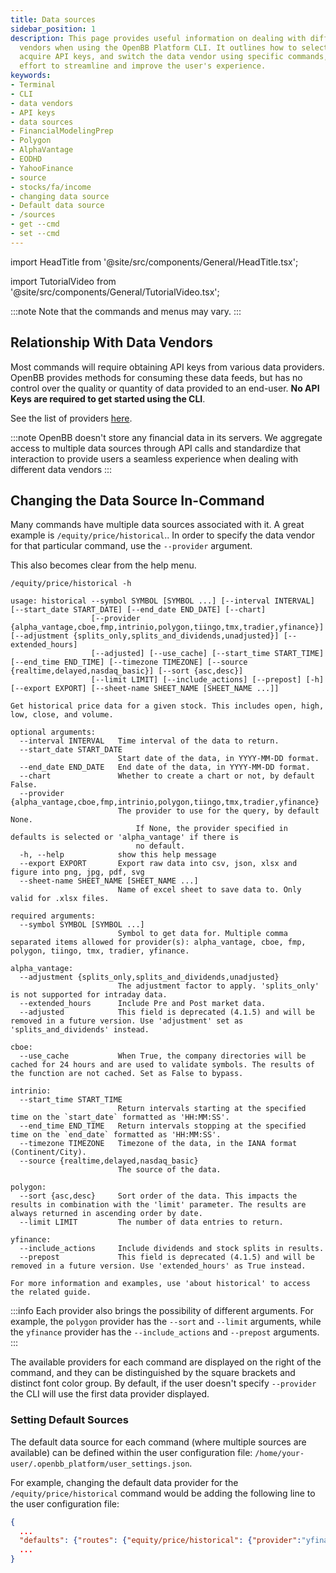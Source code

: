 ```yaml
---
title: Data sources
sidebar_position: 1
description: This page provides useful information on dealing with different data
  vendors when using the OpenBB Platform CLI. It outlines how to select a default data source,
  acquire API keys, and switch the data vendor using specific commands, all in an
  effort to streamline and improve the user's experience.
keywords:
- Terminal
- CLI
- data vendors
- API keys
- data sources
- FinancialModelingPrep
- Polygon
- AlphaVantage
- EODHD
- YahooFinance
- source
- stocks/fa/income
- changing data source
- Default data source
- /sources
- get --cmd
- set --cmd
---
```


import HeadTitle from '@site/src/components/General/HeadTitle.tsx';

<HeadTitle title="Data sources - Data - Usage | OpenBB Platform CLI Docs" />

import TutorialVideo from '@site/src/components/General/TutorialVideo.tsx';

<TutorialVideo
  youtubeLink="https://www.youtube.com/embed/cvSwG96Yf4o?si=oswcJYUH51F206Hu"
  videoLegend="Short video on where the data comes from"
/>

:::note
Note that the commands and menus may vary.
:::

## Relationship With Data Vendors

Most commands will require obtaining API keys from various data providers. OpenBB provides methods for consuming these data feeds, but has no control over the quality or quantity of data provided to an end-user. **No API Keys are required to get started using the CLI**.

See the list of providers [here](https://my.openbb.co/app/platform/data-providers).

:::note
OpenBB doesn't store any financial data in its servers. We aggregate access to multiple data sources through API calls and standardize that interaction to provide users a seamless experience when dealing with different data vendors
:::

## Changing the Data Source In-Command

Many commands have multiple data sources associated with it. A great example is `/equity/price/historical`.. In order to specify the data vendor for that particular command, use the `--provider` argument.

This also becomes clear from the help menu.

```console
/equity/price/historical -h
```

```console
usage: historical --symbol SYMBOL [SYMBOL ...] [--interval INTERVAL] [--start_date START_DATE] [--end_date END_DATE] [--chart]
                  [--provider {alpha_vantage,cboe,fmp,intrinio,polygon,tiingo,tmx,tradier,yfinance}] [--adjustment {splits_only,splits_and_dividends,unadjusted}] [--extended_hours]
                  [--adjusted] [--use_cache] [--start_time START_TIME] [--end_time END_TIME] [--timezone TIMEZONE] [--source {realtime,delayed,nasdaq_basic}] [--sort {asc,desc}]
                  [--limit LIMIT] [--include_actions] [--prepost] [-h] [--export EXPORT] [--sheet-name SHEET_NAME [SHEET_NAME ...]]

Get historical price data for a given stock. This includes open, high, low, close, and volume.

optional arguments:
  --interval INTERVAL   Time interval of the data to return.
  --start_date START_DATE
                        Start date of the data, in YYYY-MM-DD format.
  --end_date END_DATE   End date of the data, in YYYY-MM-DD format.
  --chart               Whether to create a chart or not, by default False.
  --provider {alpha_vantage,cboe,fmp,intrinio,polygon,tiingo,tmx,tradier,yfinance}
                        The provider to use for the query, by default None.
                            If None, the provider specified in defaults is selected or 'alpha_vantage' if there is
                            no default.
  -h, --help            show this help message
  --export EXPORT       Export raw data into csv, json, xlsx and figure into png, jpg, pdf, svg
  --sheet-name SHEET_NAME [SHEET_NAME ...]
                        Name of excel sheet to save data to. Only valid for .xlsx files.

required arguments:
  --symbol SYMBOL [SYMBOL ...]
                        Symbol to get data for. Multiple comma separated items allowed for provider(s): alpha_vantage, cboe, fmp, polygon, tiingo, tmx, tradier, yfinance.

alpha_vantage:
  --adjustment {splits_only,splits_and_dividends,unadjusted}
                        The adjustment factor to apply. 'splits_only' is not supported for intraday data.
  --extended_hours      Include Pre and Post market data.
  --adjusted            This field is deprecated (4.1.5) and will be removed in a future version. Use 'adjustment' set as 'splits_and_dividends' instead.

cboe:
  --use_cache           When True, the company directories will be cached for 24 hours and are used to validate symbols. The results of the function are not cached. Set as False to bypass.

intrinio:
  --start_time START_TIME
                        Return intervals starting at the specified time on the `start_date` formatted as 'HH:MM:SS'.
  --end_time END_TIME   Return intervals stopping at the specified time on the `end_date` formatted as 'HH:MM:SS'.
  --timezone TIMEZONE   Timezone of the data, in the IANA format (Continent/City).
  --source {realtime,delayed,nasdaq_basic}
                        The source of the data.

polygon:
  --sort {asc,desc}     Sort order of the data. This impacts the results in combination with the 'limit' parameter. The results are always returned in ascending order by date.
  --limit LIMIT         The number of data entries to return.

yfinance:
  --include_actions     Include dividends and stock splits in results.
  --prepost             This field is deprecated (4.1.5) and will be removed in a future version. Use 'extended_hours' as True instead.

For more information and examples, use 'about historical' to access the related guide.

```

:::info
Each provider also brings the possibility of different arguments. For example, the `polygon` provider has the `--sort` and `--limit` arguments, while the `yfinance` provider has the `--include_actions` and `--prepost` arguments.
:::

The available providers for each command are displayed on the right of the command, and they can be distinguished by the square brackets and distinct font color group. By default, if the user doesn't specify `--provider` the CLI will use the first data provider displayed.

### Setting Default Sources

The default data source for each command (where multiple sources are available) can be defined within the user configuration file: `/home/your-user/.openbb_platform/user_settings.json`.

For example, changing the default data provider for the `/equity/price/historical` command would be adding the following line to the user configuration file:

```json
{
  ...
  "defaults": {"routes": {"equity/price/historical": {"provider":"yfinance"}}}
  ...
}
```

